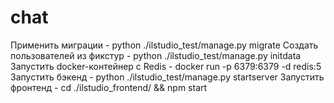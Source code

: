 # chat

Применить миграции -  python ./ilstudio_test/manage.py migrate
Создать пользователей из фикстур - python ./ilstudio_test/manage.py initdata
Запустить docker-контейнер с Redis - docker run -p 6379:6379 -d redis:5
Запустить бэкенд - python ./ilstudio_test/manage.py startserver
Запустить фронтенд - cd ./ilstudio_frontend/ && npm start
